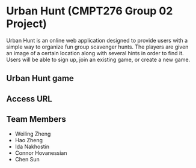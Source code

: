 # Urban Hunt (CMPT276 Group 02 Project)
Urban Hunt is an online web application designed to provide users with a simple way to organize fun group scavenger hunts. The players are given an image of a certain location along with several hints in order to find it. Users will be able to sign up, join an existing game, or create a new game.

## Urban Hunt game
## Access URL

## Team Members
- Weiling Zheng
- Hao Zheng
- Ida Nakhostin
- Connor Hovanessian  
- Chen Sun
